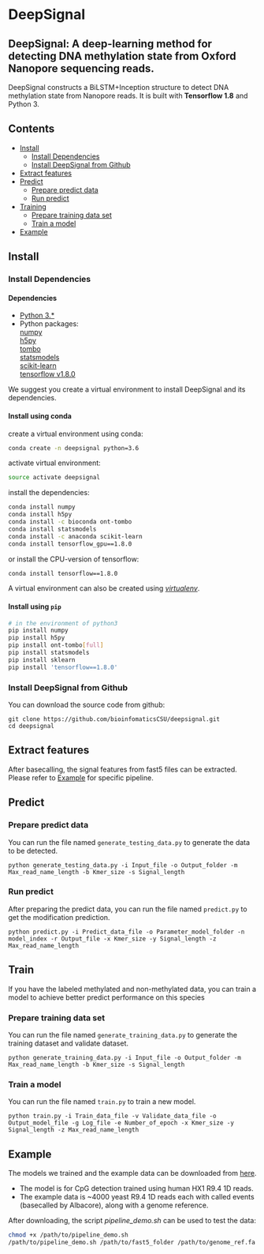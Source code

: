 # DeepSignal
## DeepSignal: A deep-learning method for detecting DNA methylation state from Oxford Nanopore sequencing reads.
DeepSignal constructs a BiLSTM+Inception structure to detect DNA methylation state from Nanopore reads. It is
built with **Tensorflow 1.8** and Python 3.

## Contents
- [Install](#install)
    - [Install Dependencies](#Install-Dependencies)
    - [Install DeepSignal from Github](#Install-DeepSignal-from-Github)
- [Extract features](#Extract-features)
- [Predict](#predict)
    - [Prepare predict data](#prepare-predict-data)
    - [Run predict](#run-predict)
- [Training](#training)
    - [Prepare training data set](#prepare-training-data-set)
    - [Train a model](#train-a-model)
- [Example](#Example)

## Install
### Install Dependencies
#### Dependencies
   - [Python 3.*](https://www.python.org/)
   - Python packages:\
       [numpy](http://www.numpy.org/)\
       [h5py](https://github.com/h5py/h5py)\
       [tombo](https://github.com/nanoporetech/tombo)\
       [statsmodels](https://github.com/statsmodels/statsmodels/)\
       [scikit-learn](https://scikit-learn.org/stable/)\
       [tensorflow v1.8.0](https://www.tensorflow.org/)

We suggest you create a virtual environment to install DeepSignal and its dependencies.
#### Install using conda
create a virtual environment using conda:
```bash
conda create -n deepsignal python=3.6
```
activate virtual environment:
```bash
source activate deepsignal
```
install the dependencies:
```bash
conda install numpy
conda install h5py
conda install -c bioconda ont-tombo
conda install statsmodels
conda install -c anaconda scikit-learn
conda install tensorflow_gpu==1.8.0
```
or install the CPU-version of tensorflow:
```bash
conda install tensorflow==1.8.0
```
A virtual environment can also be created using [*virtualenv*](https://github.com/pypa/virtualenv/).
#### Install using `pip`
```bash
# in the environment of python3
pip install numpy
pip install h5py
pip install ont-tombo[full]
pip install statsmodels
pip install sklearn
pip install 'tensorflow==1.8.0'
```

### Install DeepSignal from Github
You can download the source code from github:
```
git clone https://github.com/bioinfomaticsCSU/deepsignal.git
cd deepsignal
```


## Extract features
After basecalling, the signal features from fast5 files can be extracted. Please refer to [Example](#Example) for specific pipeline.


## Predict
### Prepare predict data
You can run the file named `generate_testing_data.py` to generate the data to be detected.
```
python generate_testing_data.py -i Input_file -o Output_folder -m Max_read_name_length -b Kmer_size -s Signal_length
```

### Run predict
After preparing the predict data, you can run the file named `predict.py` to get the modification prediction.
```
python predict.py -i Predict_data_file -o Parameter_model_folder -n model_index -r Output_file -x Kmer_size -y Signal_length -z Max_read_name_length
```


## Train
If you have the labeled methylated and non-methylated data, you can train a model to achieve better predict performance on this species
### Prepare training data set
You can run the file named `generate_training_data.py` to generate the training dataset and validate dataset.
```
python generate_training_data.py -i Input_file -o Output_folder -m Max_read_name_length -b Kmer_size -s Signal_length
```

### Train a model
You can run the file named `train.py` to train a new model.
```
python train.py -i Train_data_file -v Validate_data_file -o Output_model_file -g Log_file -e Number_of_epoch -x Kmer_size -y Signal_length -z Max_read_name_length
```


## Example
The models we trained and the example data can be downloaded from [here](http://bioinformatics.csu.edu.cn/resources/softs/nipeng/DeepSignal/index.html).

* The model is for CpG detection trained using human HX1 R9.4 1D reads.
* The example data is ~4000 yeast R9.4 1D reads each with called events (basecalled by Albacore), along with a genome reference.

After downloading, the script *pipeline_demo.sh* can be used to test the data:
```bash
chmod +x /path/to/pipeline_demo.sh
/path/to/pipeline_demo.sh /path/to/fast5_folder /path/to/genome_ref.fa /path/to/model_folder /path/to/output_result
```


